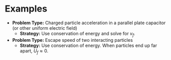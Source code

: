 # Examples

- **Problem Type:** Charged particle acceleration in a parallel plate capacitor (or other uniform electric field)
	- **Strategy:** Use conservation of energy and solve for $v_f$.
- **Problem Type:** Escape speed of two interacting particles
	- **Strategy:** Use conservation of energy. When particles end up far apart, $U_f \approx 0$.
